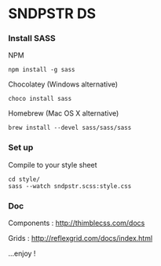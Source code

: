 SNDPSTR DS
==============

### Install SASS

NPM
```
npm install -g sass
```

Chocolatey (Windows alternative)
```
choco install sass
```

Homebrew (Mac OS X alternative)
```
brew install --devel sass/sass/sass
```
### Set up

Compile to your style sheet

```
cd style/
sass --watch sndpstr.scss:style.css
```

### Doc
Components : http://thimblecss.com/docs

Grids : http://reflexgrid.com/docs/index.html

...enjoy !